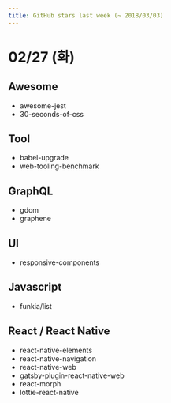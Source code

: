 ```yaml
---
title: GitHub stars last week (~ 2018/03/03)
---
```


# 02/27 (화)

## Awesome
- awesome-jest
- 30-seconds-of-css

## Tool
- babel-upgrade
- web-tooling-benchmark

## GraphQL
- gdom
- graphene

## UI
- responsive-components

## Javascript
- funkia/list

## React / React Native
- react-native-elements
- react-native-navigation
- react-native-web
- gatsby-plugin-react-native-web
- react-morph
- lottie-react-native



